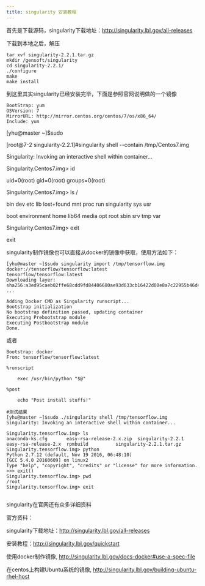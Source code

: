 ```yaml
---
title: singularity 安装教程
---
```


首先是下载源码，singularity下载地址：<http://singularity.lbl.gov/all-releases>

下载到本地之后，解压

```
tar xvf singularity-2.2.1.tar.gz
mkdir /gensoft/singularity
cd singularity-2.2.1/
./configure 
make
make install 
```

到这里其实singularity已经安装完毕，下面是参照官网说明做的一个镜像

```
BootStrap: yum
OSVersion: 7
MirrorURL: http://mirror.centos.org/centos/7/os/x86_64/
Include: yum

```

[yhu@master ~]$sudo 

[root@7-2 singularity-2.2.1]#singularity shell --contain /tmp/Centos7.img

Singularity: Invoking an interactive shell within container...

Singularity.Centos7.img> id

uid=0(root) gid=0(root) groups=0(root)

Singularity.Centos7.img> ls /

bin   dev	   etc	 lib	lost+found  mnt  proc  run   singularity  sys  usr

boot  environment  home  lib64	media	    opt  root  sbin  srv	  tmp  var

Singularity.Centos7.img> exit

exit

singularity制作镜像也可以直接从docker的镜像中获取，使用方法如下：

```
[yhu@master ~]$sudo singularity import /tmp/tensorflow.img docker://tensorflow/tensorflow:latest
tensorflow/tensorflow:latest
Downloading layer: sha256:a3ed95caeb02ffe68cdd9fd84406680ae93d633cb16422d00e8a7c22955b46d4
...

Adding Docker CMD as Singularity runscript...
Bootstrap initialization
No bootstrap definition passed, updating container
Executing Prebootstrap module
Executing Postbootstrap module
Done.

```

或者

```
Bootstrap: docker
From: tensorflow/tensorflow:latest

%runscript

    exec /usr/bin/python "$@"

%post

    echo "Post install stuffs!"
```

```
#测试结果
[yhu@master ~]$sudo ./singularity shell /tmp/tensorflow.img 
Singularity: Invoking an interactive shell within container...

Singularity.tensorflow.img> ls 
anaconda-ks.cfg       easy-rsa-release-2.x.zip	singularity-2.2.1
easy-rsa-release-2.x  rpmbuild			singularity-2.2.1.tar.gz
Singularity.tensorflow.img> python	    
Python 2.7.12 (default, Nov 19 2016, 06:48:10) 
[GCC 5.4.0 20160609] on linux2
Type "help", "copyright", "credits" or "license" for more information.
>>> exit()
Singularity.tensorflow.img> pwd 
/root
Singularity.tensorflow.img> exit


```

singularity在官网还有众多详细资料

官方资料：

singularity下载地址：<http://singularity.lbl.gov/all-releases>

安装教程：<http://singularity.lbl.gov/quickstart>

使用docker制作镜像, <http://singularity.lbl.gov/docs-docker#use-a-spec-file>

在centos上构建Ubuntu系统的镜像, <http://singularity.lbl.gov/building-ubuntu-rhel-host>